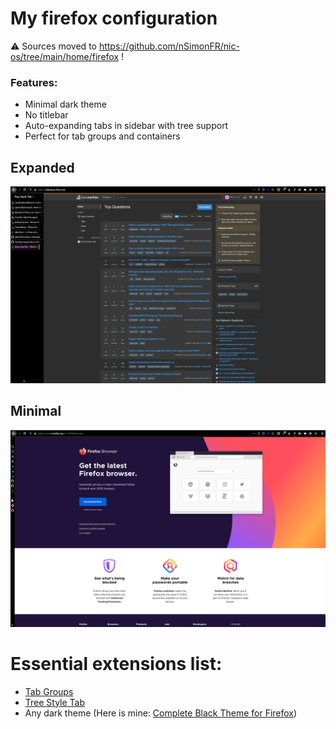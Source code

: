 # My firefox configuration

:warning: Sources moved to https://github.com/nSimonFR/nic-os/tree/main/home/firefox !

### Features:

- Minimal dark theme
- No titlebar
- Auto-expanding tabs in sidebar with tree support
- Perfect for tab groups and containers

## Expanded

![expanded.png](.github/img/expanded.png)

## Minimal

![minimal.png](.github/img/minimal.png)

# Essential extensions list:

- [Tab Groups](https://github.com/Drive4ik/simple-tab-groups)
- [Tree Style Tab](https://github.com/piroor/treestyletab/)
- Any dark theme (Here is mine: [Complete Black Theme for Firefox](https://addons.mozilla.org/en-US/firefox/addon/complete-black-theme-for-firef/))
